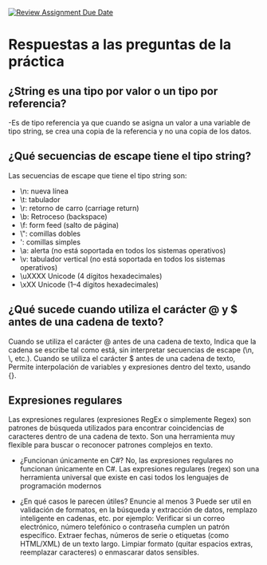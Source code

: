 [![Review Assignment Due Date](https://classroom.github.com/assets/deadline-readme-button-22041afd0340ce965d47ae6ef1cefeee28c7c493a6346c4f15d667ab976d596c.svg)](https://classroom.github.com/a/24pP-Pw_)

# Respuestas a las preguntas de la práctica #

## ¿String es una tipo por valor o un tipo por referencia?
-Es de tipo referencia ya que cuando se asigna un valor a una variable de tipo string, se crea una copia de la referencia y no una copia de los datos.

## ¿Qué secuencias de escape tiene el tipo string?
Las secuencias de escape que tiene el tipo string son:
- \n: nueva línea
- \t: tabulador
- \r: retorno de carro (carriage return)
- \b: Retroceso (backspace)
- \f: form feed (salto de página)
- \\": comillas dobles
- \': comillas simples
- \a: alerta (no está soportada en todos los sistemas operativos)
- \v: tabulador vertical (no está soportada en todos los sistemas operativos)
- \uXXXX Unicode (4 dígitos hexadecimales)
- \xXX Unicode (1–4 dígitos hexadecimales)

## ¿Qué sucede cuando utiliza el carácter @ y $ antes de una cadena de texto?
Cuando se utiliza el carácter @ antes de una cadena de texto, Indica que la cadena se escribe tal como está, sin interpretar secuencias de escape (\n, \\, etc.). Cuando se utiliza el carácter $ antes de una cadena de texto, Permite interpolación de variables y expresiones dentro del texto, usando {}.

## Expresiones regulares 
Las expresiones regulares (expresiones RegEx o simplemente Regex) son patrones de búsqueda utilizados para encontrar coincidencias de caracteres dentro de una cadena de texto. Son una herramienta muy flexible para buscar o reconocer patrones complejos en texto. 

- ¿Funcionan únicamente en C#?
No, las expresiones regulares no funcionan únicamente en C#.
Las expresiones regulares (regex) son una herramienta universal que existe en casi todos los lenguajes de programación modernos

- ¿En qué casos le parecen útiles? Enuncie al menos 3
Puede ser util en validación de formatos, en la búsqueda y extracción de datos, remplazo inteligente en cadenas, etc.
por ejemplo: Verificar si un correo electrónico, número telefónico o contraseña cumplen un patrón específico.
Extraer fechas, números de serie o etiquetas (como HTML/XML) de un texto largo.
Limpiar formato (quitar espacios extras, reemplazar caracteres) o enmascarar datos sensibles.
